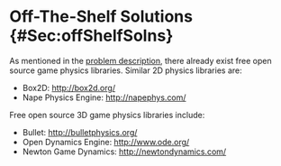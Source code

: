 # Off-The-Shelf Solutions {#Sec:offShelfSolns}

As mentioned in the [problem description](./SecProbDesc.md#Sec:ProbDesc), there already exist free open source game physics libraries. Similar 2D physics libraries are:

- Box2D: http://box2d.org/
- Nape Physics Engine: http://napephys.com/

Free open source 3D game physics libraries include:

- Bullet: http://bulletphysics.org/
- Open Dynamics Engine: http://www.ode.org/
- Newton Game Dynamics: http://newtondynamics.com/

